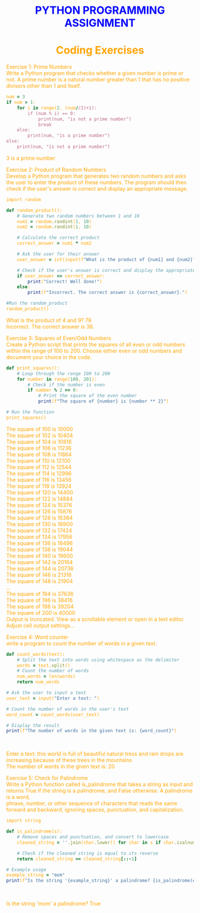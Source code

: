 # <h1 align="center"><font color='blue'>PYTHON PROGRAMMING ASSIGNMENT</font></h1>
### <h1 align="center"><font color='orange'>Coding Exercises</h1>
Exercise 1: Prime Numbers
<br/>
Write a Python program that checks whether a given number is prime or not. A prime number is a natural number greater than 1 that has no positive divisors other than 1 and itself.
<br/>
```ruby
num = 3
if num > 1:
    for i in range(2, (num//2)+1):
        if (num % i) == 0:
            print(num, "is not a prime number")
            break
    else:
        print(num, "is a prime number")
else:
    print(num, "is not a prime number")
```
3 is a prime number
<br/>

Exercise 2: Product of Random Numbers
<br/>
Develop a Python program that generates two random numbers and asks the user to enter the product of these numbers. The program should then check if the user's answer is correct and display an appropriate message.
<br/>
```ruby
import random

def random_product():
    # Generate two random numbers between 1 and 10
    num1 = random.randint(1, 10)
    num2 = random.randint(1, 10)

    # Calculate the correct product
    correct_answer = num1 * num2

    # Ask the user for their answer
    user_answer = int(input(f"What is the product of {num1} and {num2}? "))

    # Check if the user's answer is correct and display the appropriate message
    if user_answer == correct_answer:
        print("Correct! Well done!")
    else:
        print(f"Incorrect. The correct answer is {correct_answer}.")

#Run the random_product
random_product()
```
What is the product of 4 and 9? 78
<br/>
Incorrect. The correct answer is 36.
<br/>

Exercise 3: Squares of Even/Odd Numbers
<br/>
Create a Python script that prints the squares of all even or odd numbers within the range of 100 to 200. Choose either even or odd numbers and document your choice in the code.
<br/>
```ruby
def print_squares():
    # Loop through the range 100 to 200
    for number in range(100, 201):
        # Check if the number is even
        if number % 2 == 0:
            # Print the square of the even number
            print(f"The square of {number} is {number ** 2}")

# Run the function
print_squares()
```
The square of 100 is 10000
<br/>
The square of 102 is 10404
<br/>
The square of 104 is 10816
<br/>
The square of 106 is 11236
<br/>
The square of 108 is 11664
<br/>
The square of 110 is 12100
<br/>
The square of 112 is 12544
<br/>
The square of 114 is 12996
<br/>
The square of 116 is 13456
<br/>
The square of 118 is 13924
<br/>
The square of 120 is 14400
<br/>
The square of 122 is 14884
<br/>
The square of 124 is 15376
<br/>
The square of 126 is 15876
<br/>
The square of 128 is 16384
<br/>
The square of 130 is 16900
<br/>
The square of 132 is 17424
<br/>
The square of 134 is 17956
<br/>
The square of 136 is 18496
<br/>
The square of 138 is 19044
<br/>
The square of 140 is 19600
<br/>
The square of 142 is 20164
<br/>
The square of 144 is 20736
<br/>
The square of 146 is 21316
<br/>
The square of 148 is 21904
<br/>
...
<br/>
The square of 194 is 37636
<br/>
The square of 196 is 38416
<br/>
The square of 198 is 39204
<br/>
The square of 200 is 40000
<br/>
Output is truncated. View as a scrollable element or open in a text editor. Adjust cell output settings...
<br/>

Exercise 4: Word counter
<br/>
write a program to count the number of words in a given text.
<br/>

```ruby
def count_words(text):
    # Split the text into words using whitespace as the delimiter
    words = text.split()
    # Count the number of words
    num_words = len(words)
    return num_words

# Ask the user to input a text
user_text = input("Enter a text: ")

# Count the number of words in the user's text
word_count = count_words(user_text)

# Display the result
print(f"The number of words in the given text is: {word_count}")
```

<br/>

Enter a text: this world is full of beautiful natural tress and rain drops are increasing because of these trees in the mountains
<br/>
The number of words in the given text is: 20
<br/>

Exercise 5: Check for Palindrome
<br/>
Write a Python function called is_palindrome that takes a string as input and returns True if the string is a palindrome, and False otherwise. A palindrome is a word, 
<br/>
phrase, number, or other sequence of characters that reads the same forward and backward, ignoring spaces, punctuation, and capitalization.
<br/>

```ruby
import string

def is_palindrome(s):
    # Remove spaces and punctuation, and convert to lowercase
    cleaned_string = ''.join(char.lower() for char in s if char.isalnum())

    # Check if the cleaned string is equal to its reverse
    return cleaned_string == cleaned_string[::-1]

# Example usage
example_string = "mom"
print(f"Is the string '{example_string}' a palindrome? {is_palindrome(example_string)}")
```
<br/>

Is the string 'mom' a palindrome? True
